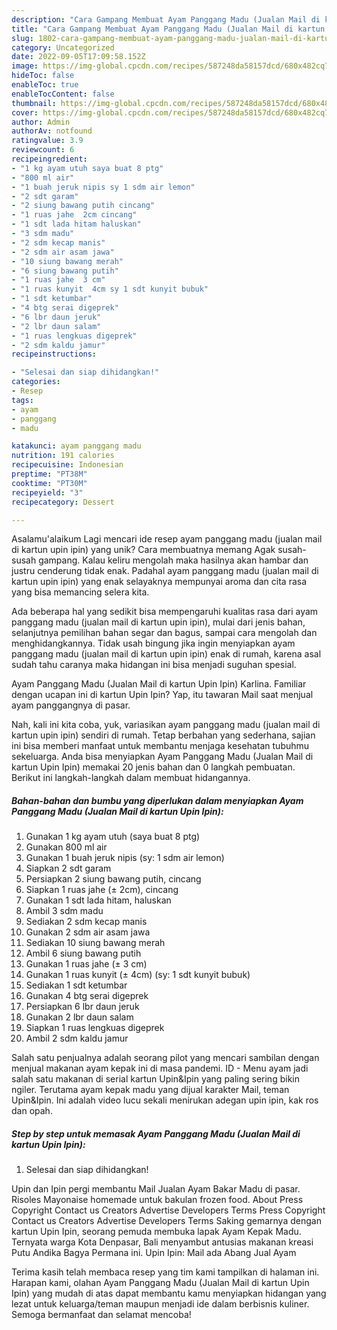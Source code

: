 ```yaml
---
description: "Cara Gampang Membuat Ayam Panggang Madu (Jualan Mail di kartun Upin Ipin){ yang Enak"
title: "Cara Gampang Membuat Ayam Panggang Madu (Jualan Mail di kartun Upin Ipin){ yang Enak"
slug: 1802-cara-gampang-membuat-ayam-panggang-madu-jualan-mail-di-kartun-upin-ipin-yang-enak
category: Uncategorized
date: 2022-09-05T17:09:58.152Z
image: https://img-global.cpcdn.com/recipes/587248da58157dcd/680x482cq70/ayam-panggang-madu-jualan-mail-di-kartun-upin-ipin-foto-resep-utama.jpg
hideToc: false
enableToc: true
enableTocContent: false
thumbnail: https://img-global.cpcdn.com/recipes/587248da58157dcd/680x482cq70/ayam-panggang-madu-jualan-mail-di-kartun-upin-ipin-foto-resep-utama.jpg
cover: https://img-global.cpcdn.com/recipes/587248da58157dcd/680x482cq70/ayam-panggang-madu-jualan-mail-di-kartun-upin-ipin-foto-resep-utama.jpg
author: Admin
authorAv: notfound
ratingvalue: 3.9
reviewcount: 6
recipeingredient:
- "1 kg ayam utuh saya buat 8 ptg"
- "800 ml air"
- "1 buah jeruk nipis sy 1 sdm air lemon"
- "2 sdt garam"
- "2 siung bawang putih cincang"
- "1 ruas jahe  2cm cincang"
- "1 sdt lada hitam haluskan"
- "3 sdm madu"
- "2 sdm kecap manis"
- "2 sdm air asam jawa"
- "10 siung bawang merah"
- "6 siung bawang putih"
- "1 ruas jahe  3 cm"
- "1 ruas kunyit  4cm sy 1 sdt kunyit bubuk"
- "1 sdt ketumbar"
- "4 btg serai digeprek"
- "6 lbr daun jeruk"
- "2 lbr daun salam"
- "1 ruas lengkuas digeprek"
- "2 sdm kaldu jamur"
recipeinstructions:

- "Selesai dan siap dihidangkan!"
categories:
- Resep
tags:
- ayam
- panggang
- madu

katakunci: ayam panggang madu 
nutrition: 191 calories
recipecuisine: Indonesian
preptime: "PT38M"
cooktime: "PT30M"
recipeyield: "3"
recipecategory: Dessert

---
```



Asalamu'alaikum Lagi mencari ide resep ayam panggang madu (jualan mail di kartun upin ipin) yang unik? Cara membuatnya memang Agak susah-susah gampang. Kalau keliru mengolah maka hasilnya akan hambar dan justru cenderung tidak enak. Padahal ayam panggang madu (jualan mail di kartun upin ipin) yang enak selayaknya mempunyai aroma dan cita rasa yang bisa memancing selera kita.


Ada beberapa hal yang sedikit bisa mempengaruhi kualitas rasa dari ayam panggang madu (jualan mail di kartun upin ipin), mulai dari jenis bahan, selanjutnya pemilihan bahan segar dan bagus, sampai cara mengolah dan menghidangkannya. Tidak usah bingung jika ingin menyiapkan ayam panggang madu (jualan mail di kartun upin ipin) enak di rumah, karena asal sudah tahu caranya maka hidangan ini bisa menjadi suguhan spesial.

Ayam Panggang Madu (Jualan Mail di kartun Upin Ipin) Karlina. Familiar dengan ucapan ini di kartun Upin Ipin? Yap, itu tawaran Mail saat menjual ayam panggangnya di pasar.


Nah, kali ini kita coba, yuk, variasikan ayam panggang madu (jualan mail di kartun upin ipin) sendiri di rumah. Tetap berbahan yang sederhana, sajian ini bisa memberi manfaat untuk membantu menjaga kesehatan tubuhmu sekeluarga. Anda bisa menyiapkan Ayam Panggang Madu (Jualan Mail di kartun Upin Ipin) memakai 20 jenis bahan dan 0 langkah pembuatan. Berikut ini langkah-langkah dalam membuat hidangannya.

<!--inarticleads1-->

##### Bahan-bahan dan bumbu yang diperlukan dalam menyiapkan Ayam Panggang Madu (Jualan Mail di kartun Upin Ipin):

1. Gunakan 1 kg ayam utuh (saya buat 8 ptg)
1. Gunakan 800 ml air
1. Gunakan 1 buah jeruk nipis (sy: 1 sdm air lemon)
1. Siapkan 2 sdt garam
1. Persiapkan 2 siung bawang putih, cincang
1. Siapkan 1 ruas jahe (± 2cm), cincang
1. Gunakan 1 sdt lada hitam, haluskan
1. Ambil 3 sdm madu
1. Sediakan 2 sdm kecap manis
1. Gunakan 2 sdm air asam jawa
1. Sediakan 10 siung bawang merah
1. Ambil 6 siung bawang putih
1. Gunakan 1 ruas jahe (± 3 cm)
1. Gunakan 1 ruas kunyit (± 4cm) (sy: 1 sdt kunyit bubuk)
1. Sediakan 1 sdt ketumbar
1. Gunakan 4 btg serai digeprek
1. Persiapkan 6 lbr daun jeruk
1. Gunakan 2 lbr daun salam
1. Siapkan 1 ruas lengkuas digeprek
1. Ambil 2 sdm kaldu jamur


Salah satu penjualnya adalah seorang pilot yang mencari sambilan dengan menjual makanan ayam kepak ini di masa pandemi. ID - Menu ayam jadi salah satu makanan di serial kartun Upin&amp;Ipin yang paling sering bikin ngiler. Terutama ayam kepak madu yang dijual karakter Mail, teman Upin&amp;Ipin. Ini adalah video lucu sekali menirukan adegan upin ipin, kak ros dan opah. 

<!--inarticleads2-->

##### Step by step untuk memasak Ayam Panggang Madu (Jualan Mail di kartun Upin Ipin):


1. Selesai dan siap dihidangkan!

Upin dan Ipin pergi membantu Mail Jualan Ayam Bakar Madu di pasar. Risoles Mayonaise homemade untuk bakulan frozen food. About Press Copyright Contact us Creators Advertise Developers Terms Press Copyright Contact us Creators Advertise Developers Terms Saking gemarnya dengan kartun Upin Ipin, seorang pemuda membuka lapak Ayam Kepak Madu. Ternyata warga Kota Denpasar, Bali menyambut antusias makanan kreasi Putu Andika Bagya Permana ini. Upin Ipin: Mail ada Abang Jual Ayam 

Terima kasih telah membaca resep yang tim kami tampilkan di halaman ini. Harapan kami, olahan Ayam Panggang Madu (Jualan Mail di kartun Upin Ipin) yang mudah di atas dapat membantu kamu menyiapkan hidangan yang lezat untuk keluarga/teman maupun menjadi ide dalam berbisnis kuliner. Semoga bermanfaat dan selamat mencoba!
